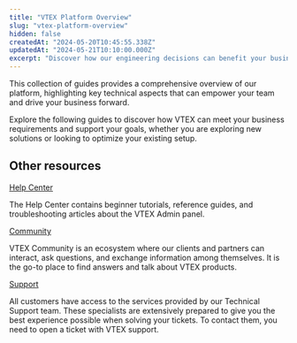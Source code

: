 ```yaml
---
title: "VTEX Platform Overview"
slug: "vtex-platform-overview"
hidden: false
createdAt: "2024-05-20T10:45:55.338Z"
updatedAt: "2024-05-21T10:10:00.000Z"
excerpt: "Discover how our engineering decisions can benefit your business with the VTEX Platform Overview documentation."
---
```


This collection of guides provides a comprehensive overview of our platform, highlighting key technical aspects that can empower your team and drive your business forward.

Explore the following guides to discover how VTEX can meet your business requirements and support your goals, whether you are exploring new solutions or looking to optimize your existing setup.

<Flex>

<WhatsNextCard
title="Cloud infrastructure"
description="Learn how our infrastructure decisions ensure scalability, reliability, and performance for your business."
linkTo="https://developers.vtex.com/docs/guides/cloud-infrastructure"
linkTitle="See more"
/>

<WhatsNextCard
title="Security"
description="Discover the robust security measures and best practices we implement to protect your store."
linkTo="https://developers.vtex.com/docs/guides/security"
linkTitle="See more"
/>

<WhatsNextCard
title="Data privacy"
description="Learn about our commitment to data privacy and how we ensure compliance to safeguard personal data."
linkTo="https://developers.vtex.com/docs/guides/data-privacy"
linkTitle="See more"
/>

<WhatsNextCard
title="Composability"
description="Explore how our platform's composability enables you to build tailored solutions that fit your unique business needs."
linkTo="https://developers.vtex.com/docs/guides/composability"
linkTitle="See more"
/>

<WhatsNextCard
title="Store architecture"
description="Dive into store architecture models within our platform that are tailored to various business needs."
linkTo="https://developers.vtex.com/docs/guides/store-architecture"
linkTitle="See more"
/>

<WhatsNextCard
title="Developer experience"
description="Discover how our platform enhances the developer experience, making it easy for your team to build and deploy applications."
linkTo="https://developers.vtex.com/docs/guides/developer-experience"
linkTitle="See more"
/>

</Flex>

## Other resources

[Help Center](https://help.vtex.com/)

The Help Center contains beginner tutorials, reference guides, and troubleshooting articles about the VTEX Admin panel.

[Community](https://community.vtex.com/?_ga=2.198523433.743584735.1647618303-1974737580.1645714642)

VTEX Community is an ecosystem where our clients and partners can interact, ask questions, and exchange information among themselves. It is the go-to place to find answers and talk about VTEX products.

[Support](https://help.vtex.com/en/support)

All customers have access to the services provided by our Technical Support team. These specialists are extensively prepared to give you the best experience possible when solving your tickets. To contact them, you need to open a ticket with VTEX support.
